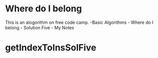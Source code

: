 # Where do I belong

This is an alogorithm on free code camp.
    -Basic Algorithms
        - Where do I belong - Solution Five 
        - My Notes
 

# getIndexToInsSolFive

